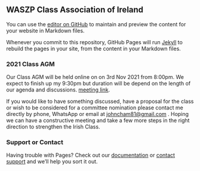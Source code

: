 ## WASZP Class Association of Ireland

You can use the [editor on GitHub](https://github.com/johnchambers/waszp.ie/edit/gh-pages/index.md) to maintain and preview the content for your website in Markdown files.

Whenever you commit to this repository, GitHub Pages will run [Jekyll](https://jekyllrb.com/) to rebuild the pages in your site, from the content in your Markdown files.

### 2021 Class AGM

Our Class AGM will be held online on on 3rd Nov 2021 from 8:00pm. We expect to finish up my 9:30pm but duration will be depend on the length of our agenda and discussions. [meeting link](https://meet.google.com/vbq-fnrn-iej).

If you would like to have something discussed, have a proposal for the class or wish to be considered for a committee nomination please contact me directly by phone, WhatsApp or email at johncham81@gmail.com . Hoping we can have a constructive meeting and take a few more steps in the right direction to strengthen the Irish Class.


### Support or Contact

Having trouble with Pages? Check out our [documentation](https://docs.github.com/categories/github-pages-basics/) or [contact support](https://support.github.com/contact) and we’ll help you sort it out.
